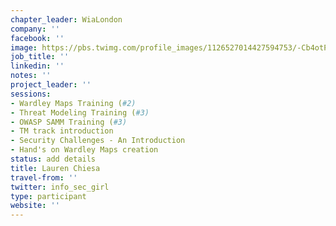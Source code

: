 ```yaml
---
chapter_leader: WiaLondon
company: ''
facebook: ''
image: https://pbs.twimg.com/profile_images/1126527014427594753/-Cb4otPe_400x400.jpg
job_title: ''
linkedin: ''
notes: ''
project_leader: ''
sessions:
- Wardley Maps Training (#2)
- Threat Modeling Training (#3)
- OWASP SAMM Training (#3)
- TM track introduction
- Security Challenges - An Introduction
- Hand's on Wardley Maps creation
status: add details
title: Lauren Chiesa
travel-from: ''
twitter: info_sec_girl
type: participant
website: ''
---
```


<!-- put more details about participant here -->